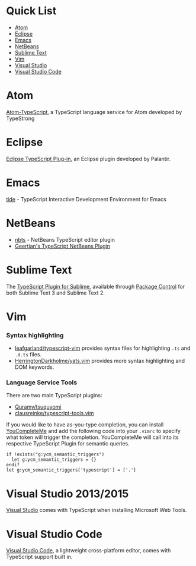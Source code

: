# Quick List
 * [Atom](#atom)
 * [Eclipse](#eclipse)
 * [Emacs](#emacs)
 * [NetBeans](#netbeans)
 * [Sublime Text](#sublime-text)
 * [Vim](#vim)
 * [Visual Studio](#visual-studio-20132015)
 * [Visual Studio Code](#visual-studio-code)

# Atom
[Atom-TypeScript](https://atom.io/packages/atom-typescript), a TypeScript language service for Atom developed by TypeStrong

# Eclipse

[Eclipse TypeScript Plug-in](https://github.com/palantir/eclipse-typescript), an Eclipse plugin developed by Palantir.

# Emacs

[tide](https://github.com/ananthakumaran/tide) - TypeScript Interactive Development Environment for Emacs

# NetBeans

* [nbts](https://github.com/Everlaw/nbts) - NetBeans TypeScript editor plugin
* [Geertjan's TypeScript NetBeans Plugin](https://github.com/GeertjanWielenga/TypeScript)

# Sublime Text

The [TypeScript Plugin for Sublime](https://github.com/Microsoft/TypeScript-Sublime-Plugin), available through [Package Control](https://packagecontrol.io/) for both Sublime Text 3 and Sublime Text 2.

# Vim

### Syntax highlighting

* [leafgarland/typescript-vim](https://github.com/leafgarland/typescript-vim) provides syntax files for highlighting `.ts` and `.d.ts` files.
* [HerringtonDarkholme/yats.vim](https://github.com/HerringtonDarkholme/yats.vim) provides more syntax highlighting and DOM keywords.

### Language Service Tools

There are two main TypeScript plugins:

* [Quramy/tsuquyomi](https://github.com/Quramy/tsuquyomi)
* [clausreinke/typescript-tools.vim](https://github.com/clausreinke/typescript-tools.vim)

If you would like to have as-you-type completion, you can install [YouCompleteMe](https://github.com/Valloric/YouCompleteMe) and add the following code into your `.vimrc` to specify what token will trigger the completion. YouCompleteMe will call into its respective TypeScript Plugin for semantic queries.

```vimscript
if !exists("g:ycm_semantic_triggers")
  let g:ycm_semantic_triggers = {}
endif
let g:ycm_semantic_triggers['typescript'] = ['.']
```

# Visual Studio 2013/2015

[Visual Studio](https://www.visualstudio.com/) comes with TypeScript when installing Microsoft Web Tools.

# Visual Studio Code

[Visual Studio Code](https://code.visualstudio.com/), a lightweight cross-platform editor, comes with TypeScript support built in.

